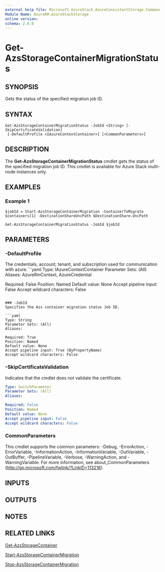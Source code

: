```yaml
---
external help file: Microsoft.AzureStack.AzureConsistentStorage.Commands.dll-Help.xml
Module Name: AzureRM.AzureStackStorage
online version: 
schema: 2.0.0
---
```


# Get-AzsStorageContainerMigrationStatus

## SYNOPSIS
Gets the status of the specified migration job ID. 

## SYNTAX

```
Get-AzsStorageContainerMigrationStatus -JobId <String> [-SkipCertificateValidation]
 [-DefaultProfile <IAzureContextContainer>] [<CommonParameters>]
```

## DESCRIPTION
The **Get-AzsStorageContainerMigrationStatus** cmdlet gets the status of the specified migration job ID. This cmdlet is available for Azure Stack multi-node instances only.

## EXAMPLES

### Example 1
```
$jobId = Start-AzsStorageContainerMigration -ContainerToMigrate $containers[1] -DestinationShareUncPath $DestinationShare.UncPath 

Get-AzsStorageContainerMigrationStatus -JobId $jobId
```

## PARAMETERS

### -DefaultProfile
The credentials, account, tenant, and subscription used for communication with azure.```yaml
Type: IAzureContextContainer
Parameter Sets: (All)
Aliases: AzureRmContext, AzureCredential

Required: False
Position: Named
Default value: None
Accept pipeline input: False
Accept wildcard characters: False
```

### -JobId
Specifies the Azs container migration status Job ID.

```yaml
Type: String
Parameter Sets: (All)
Aliases: 

Required: True
Position: Named
Default value: None
Accept pipeline input: True (ByPropertyName)
Accept wildcard characters: False
```

### -SkipCertificateValidation
Indicates that the cmdlet does not validate the certificate.

```yaml
Type: SwitchParameter
Parameter Sets: (All)
Aliases: 

Required: False
Position: Named
Default value: None
Accept pipeline input: False
Accept wildcard characters: False
```

### CommonParameters
This cmdlet supports the common parameters: -Debug, -ErrorAction, -ErrorVariable, -InformationAction, -InformationVariable, -OutVariable, -OutBuffer, -PipelineVariable, -Verbose, -WarningAction, and -WarningVariable. For more information, see about_CommonParameters (http://go.microsoft.com/fwlink/?LinkID=113216).

## INPUTS

## OUTPUTS

## NOTES

## RELATED LINKS

[Get-AzsStorageContainer](./Get-AzsStorageContainer.md)

[Start-AzsStorageContainerMigration](./Start-AzsStorageContainerMigration.md)

[Stop-AzsStorageContainerMigration](./Stop-AzsStorageContainerMigration.md)


